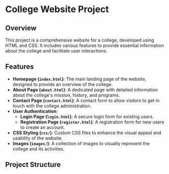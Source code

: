 # College Website Project

## Overview

This project is a comprehensive website for a college, developed using HTML and CSS. It includes various features to provide essential information about the college and facilitate user interactions.

## Features

- **Homepage (`index.html`)**: The main landing page of the website, designed to provide an overview of the college.
- **About Page (`about.html`)**: A dedicated page with detailed information about the college's mission, history, and programs.
- **Contact Page (`contact.html`)**: A contact form to allow visitors to get in touch with the college administration.
- **User Authentication**:
  - **Login Page (`login.html`)**: A secure login form for existing users.
  - **Registration Page (`register.html`)**: A registration form for new users to create an account.
- **CSS Styling (`css/`)**: Custom CSS files to enhance the visual appeal and usability of the website.
- **Images (`images/`)**: A collection of images to visually represent the college and its activities.

## Project Structure

